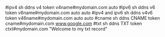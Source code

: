 #ipv4
sh ddns v4 token v4name#mydomain.com auto
#ipv6
sh ddns v6 token v6name#mydomain.com auto auto
#ipv4 and ipv6
sh ddns v4v6 token v46name#mydomain.com auto auto
#cname
sh ddns CNAME token cname#mydomain.com www.google.com
#txt
sh ddns TXT token ctxt#mydomain.com "Welcome to my txt record"
